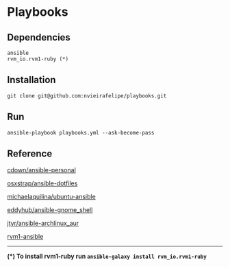 # Playbooks

## Dependencies

    ansible
    rvm_io.rvm1-ruby (*)

## Installation

    git clone git@github.com:nvieirafelipe/playbooks.git

## Run

    ansible-playbook playbooks.yml --ask-become-pass

## Reference

[cdown/ansible-personal](https://github.com/cdown/ansible-personal)

[osxstrap/ansible-dotfiles](https://github.com/osxstrap/ansible-dotfiles)

[michaelaquilina/ubuntu-ansible](https://github.com/MichaelAquilina/ubuntu-ansible/)

[eddyhub/ansible-gnome_shell](https://github.com/eddyhub/ansible-gnome_shell)

[jtyr/ansible-archlinux_aur](https://github.com/jtyr/ansible-archlinux_aur)

[rvm1-ansible](https://github.com/rvm/rvm1-ansible)

---

__(*) To install rvm1-ruby run `ansible-galaxy install rvm_io.rvm1-ruby`__
